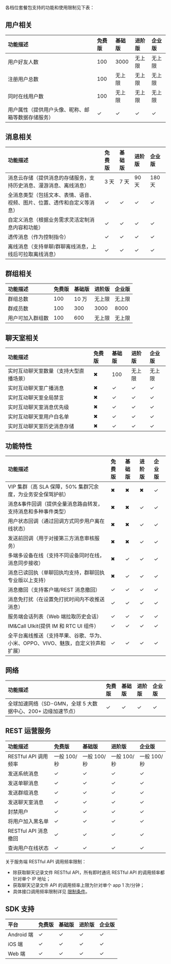 各档位套餐包支持的功能和使用限制见下表：

## 用户相关

| 功能描述                                           | 免费版 | 基础版 | 进阶版 | 企业版 |
| :------------------------------------------------- | :----- | :----- | :----- | :----- |
| 用户好友人数                                       | 100    | 3000   | 无上限 | 无上限 |
| 注册用户总数                                       | 100    | 无上限 | 无上限 | 无上限 |
| 同时在线用户数                                     | 100    | 无上限 | 无上限 | 无上限 |
| 用户属性（提供用户头像、昵称、邮箱等数据存储服务） | ✓      | ✓      | ✓      | ✓      |

## 消息相关

| 功能描述                                                     | 免费版 | 基础版 | 进阶版 | 企业版 |
| :----------------------------------------------------------- | :----- | :----- | :----- | :----- |
| 消息云存储（提供消息的存储服务，支持历史消息、漫游消息、离线消息） | 3 天    | 7 天    | 90 天   | 180 天  |
| 全消息类型（包括文本、表情、语音、视频、图片、位置、透传和自定义等消息） | ✓      | ✓      | ✓      | ✓      |
| 自定义消息（根据业务需求灵活定制消息内容和功能）             | ✓      | ✓      | ✓      | ✓      |
| 透传消息（作为控制指令）                                     | ✓      | ✓      | ✓      | ✓      |
| 离线消息（支持单聊/群聊离线消息，上线后可拉取离线消息）      | ✓      | ✓      | ✓      | ✓      |

## 群组相关

| 功能描述         | 免费版 | 基础版 | 进阶版 | 企业版 |
| :--------------- | :----- | :----- | :----- | :----- |
| 群组总数         | 100    | 10 万   | 无上限 | 无上限 |
| 群成员数         | 100    | 300    | 3000   | 8000   |
| 用户可加入群组数 | 100    | 600    | 无上限 | 无上限 |

## 聊天室相关

| 功能描述                               | 免费版 | 基础版 | 进阶版 | 企业版 |
| :------------------------------------- | :----- | :----- | :----- | :----- |
| 实时互动聊天室数量（支持大型直播场景） | ✖      | 100    | 无上限 | 无上限 |
| 实时互动聊天室广播消息                 | ✖      | ✓      | ✓      | ✓      |
| 实时互动聊天室全局禁言                 | ✖      | ✓      | ✓      | ✓      |
| 实时互动聊天室消息优先级               | ✖      | ✓      | ✓      | ✓      |
| 实时互动聊天室用户白名单               | ✖      | ✓      | ✓      | ✓      |
| 实时互动聊天室历史消息存储             | ✖      | ✓      | ✓      | ✓      |

## 功能特性

| 功能描述                                                     | 免费版 | 基础版 | 进阶版 | 企业版 |
| :----------------------------------------------------------- | :----- | :----- | :----- | :----- |
| VIP 集群（高 SLA 保障，50% 集群冗余度，为业务安全保驾护航）      | ✖      | ✖      | ✖      | ✓      |
| 消息&事件回调（提供全量消息路由转发，支持消息和多种事件类型） | ✖      | ✖      | ✓      | ✓      |
| 用户状态回调（通过回调方式同步用户离在线状态）               | ✖      | ✖      | ✓      | ✓      |
| 发送前回调（用于对接第三方消息审核服务）                     | ✖      | ✖      | ✓      | ✓      |
| 多端多设备在线（支持不同设备同时在线，消息同步接收）         | ✖      | ✓      | ✓      | ✓      |
| 消息已读回执（单聊回执均支持，群聊回执专业版以上支持）       | ✖      | ✓      | ✓      | ✓      |
| 消息撤回（支持客户端/REST 消息撤回）                          | ✓      | ✓      | ✓      | ✓      |
| 消息免打扰（在设置免打扰时间内不收推送消息）                 | ✓      | ✓      | ✓      | ✓      |
| 服务端会话列表（Web 端拉取历史会话）                          | ✓      | ✓      | ✓      | ✓      |
| IM&Call UIkit(提供 IM 和 RTC UI 组件）                           | ✓      | ✓      | ✓      | ✓      |
| 全平台离线推送（支持苹果、谷歌、华为、小米、OPPO、VIVO、魅族，自定义铃声和扩展） | ✓      | ✓      | ✓      | ✓      |

## 网络

| 功能描述                                                  | 免费版 | 基础版 | 进阶版 | 企业版 |
| :-------------------------------------------------------- | :----- | :----- | :----- | :----- |
| 全球加速网络（SD-GMN，全球 5 大数据中心、200+ 边缘加速节点） | ✓      | ✓      | ✓      | ✓      |

## REST 运营服务

| 功能描述             | 免费版 | 基础版 | 进阶版 | 企业版 |
| :------------------- | :----- | :----- | :----- | :----- |
| RESTful API 调用频率 | 一般 100/秒  | 一般 100/秒  | 一般 100/秒  | 一般 100/秒 |
| 发送系统消息         | ✓      | ✓      | ✓      | ✓      |
| 发送单聊消息         | ✓      | ✓      | ✓      | ✓      |
| 发送群组消息         | ✓      | ✓      | ✓      | ✓      |
| 发送聊天室消息       | ✓      | ✓      | ✓      | ✓      |
| 封禁用户             | ✓      | ✓      | ✓      | ✓      |
| 将用户加入黑名单     | ✓      | ✓      | ✓      | ✓      |
| RESTful API 消息撤回 | ✓      | ✓      | ✓      | ✓      |
| 查询用户在线状态     | ✓      | ✓      | ✓      | ✓      |

关于服务端 RESTful API 调用频率限制：

- 除获取聊天记录文件 RESTful API，所有即时通讯 RESTful API 的调用频率都针对单个 IP 地址；
- 获取聊天记录文件 API 的调用频率上限为针对单个 app 1 次/分钟；
- 具体接口调用频率限制详见 [限制条件](./agora_chat_limitation)。

## SDK 支持

| 平台    | 免费版 | 基础版 | 进阶版 | 企业版 |
| :----------- | :----- | :----- | :----- | :----- |
| Android 端   | ✓      | ✓      | ✓      | ✓      |
| iOS 端       | ✓      | ✓      | ✓      | ✓      |
| Web 端       | ✓      | ✓      | ✓      | ✓      |